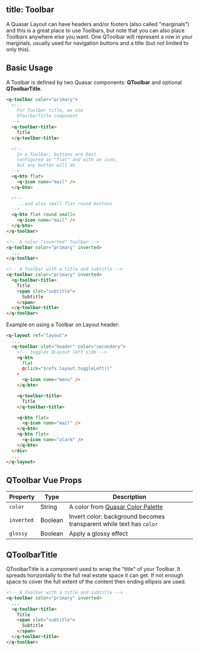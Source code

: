 title: Toolbar
---
A Quasar Layout can have headers and/or footers (also called "marginals") and this is a great place to use Toolbars, but note that you can also place Toolbars anywhere else you want. One QToolbar will represent a row in your marginals, usually used for navigation buttons and a title (but not limited to only this).

<input type="hidden" data-fullpage-demo="layout/toolbar">

## Basic Usage
A Toolbar is defined by two Quasar components: **QToolbar** and optional **QToolbarTitle**.

``` html
<q-toolbar color="primary">
  <!--
    For Toolbar title, we use
    QToolbarTitle component
  -->
  <q-toolbar-title>
    Title
  </q-toolbar-title>

  <!--
    In a Toolbar, buttons are best
    configured as "flat" and with an icon,
    but any button will do
  -->
  <q-btn flat>
    <q-icon name="mail" />
  </q-btn>

  <!--
    ...and also small flat round buttons
  -->
  <q-btn flat round small>
    <q-icon name="mail" />
  </q-btn>
</q-toolbar>

<!-- A color "inverted" Toolbar -->
<q-toolbar color="primary" inverted>
  ...
</q-toolbar>

<!-- A Toolbar with a title and subtitle -->
<q-toolbar color="primary" inverted>
  <q-toolbar-title>
    Title
    <span slot="subtitle">
      Subtitle
    </span>
  </q-toolbar-title>
</q-toolbar>
```

Example on using a Toolbar on Layout header:

``` html
<q-layout ref="layout">
  ...
  <q-toolbar slot="header" color="secondary">
    <!-- toggles QLayout left side -->
    <q-btn
      flat
      @click="$refs.layout.toggleLeft()"
    >
      <q-icon name="menu" />
    </q-btn>

    <q-toolbar-title>
      Title
    </q-toolbar-title>

    <q-btn flat>
      <q-icon name="mail" />
    </q-btn>
    <q-btn flat>
      <q-icon name="alarm" />
    </q-btn>
  </div>
  ...
</q-layout>
```

## QToolbar Vue Props

| Property | Type | Description |
| --- | --- | --- |
| `color` | String | A color from [Quasar Color Palette](/components/color-palette.html) |
| `inverted` | Boolean | Invert color: background becomes transparent while text has `color` |
| `glossy` | Boolean | Apply a glossy effect |

## QToolbarTitle
QToolbarTitle is a component used to wrap the "title" of your Toolbar. It spreads horizontally to the full real estate space it can get. If not enough space to cover the full extent of the content then ending ellipsis are used.

```html
<!-- A Toolbar with a title and subtitle -->
<q-toolbar color="primary" inverted>
  ...
  <q-toolbar-title>
    Title
    <span slot="subtitle">
      Subtitle
    </span>
  </q-toolbar-title>
</q-toolbar>
```
